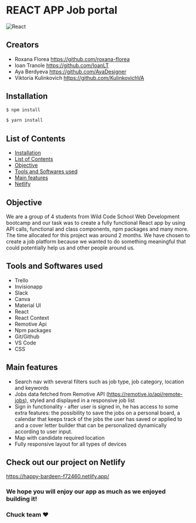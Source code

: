 # REACT APP Job portal
![React](https://aleen42.github.io/badges/src/react.svg)

## Creators
- Roxana Florea https://github.com/roxana-florea
- Ioan Tranole https://github.com/IoanLT
- Aya Berdyeva https://github.com/AyaDesigner
- Viktoria Kulinkovich https://github.com/KulinkovichVA


## Installation
```bash
$ npm install

$ yarn install
```

## List of Contents
- [Installation](#installation)
- [List of Contents](#list-of-contents)
- [Objective](#objective)
- [Tools and Softwares used](#tools-and-softwares-used)
- [Main features](#main-features)
- [Netlify](#check-out-our-project-on-netlify)

## Objective
We are a group of 4 students from Wild Code School Web Development bootcamp and our task was to create a fully functional React app by using API calls, functional and class components, npm packages and many more. 
The time allocated for this project was around 2 months.
We have chosen to create a job platform because we wanted to do something meaningful that could potentially help us and other people around us.



## Tools and Softwares used
- Trello
- Invisionapp
- Slack
- Canva
- Material UI
- React
- React Context
- Remotive Api
- Npm packages
- Git/Github
- VS Code
- CSS


## Main features
- Search nav with several filters such as job type, job category, location and keywords
- Jobs data fetched from Remotive API (https://remotive.io/api/remote-jobs), styled and displayed in a responsive job list
- Sign in functionality - after user is signed in, he has access to some extra features: the possibility to save the jobs on a personal board, a calendar that keeps track of the jobs the user has saved or applied to and a cover letter builder that can be personalized dynamically according to user input.
- Map with candidate required location
- Fully responsive layout for all types of devices

## Check out our project on Netlify

https://happy-bardeen-f72460.netlify.app/




### We hope you will enjoy our app as much as we enjoyed building it!
### Chuck team ❤️

